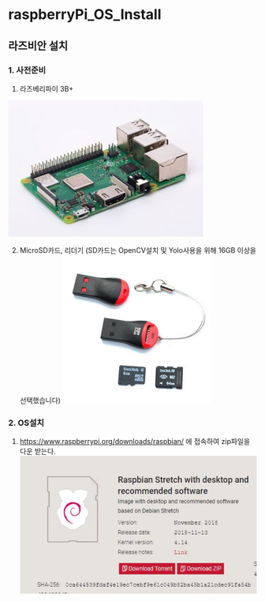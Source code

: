 # raspberryPi_OS_Install
## 라즈비안 설치

### 1. 사전준비
1) 라즈베리파이 3B+


![raspberry](./doc/raspberry.JPG)


2) MicroSD카드, 리더기 (SD카드는 OpenCV설치 및 Yolo사용을 위해 16GB 이상을 선택했습니다)
![sdCard](./doc/sdCard.JPG)


### 2. OS설치

1) https://www.raspberrypi.org/downloads/raspbian/ 에 접속하여 zip파일을 다운 받는다.
![install](./doc/install.JPG)

